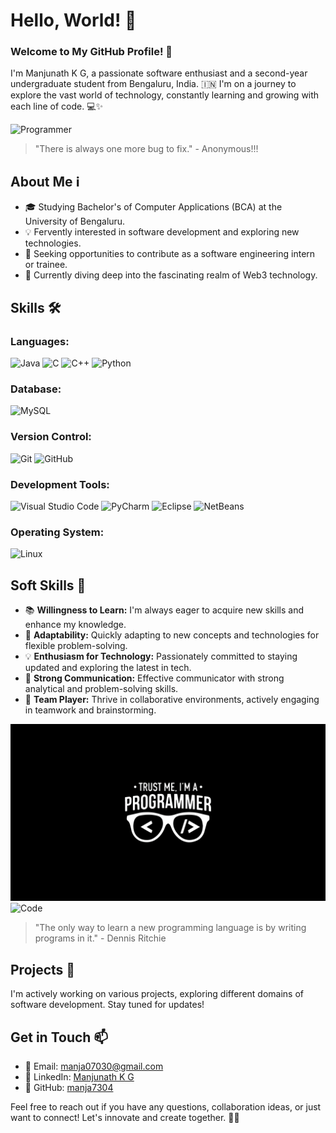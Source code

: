 # Hello, World! 🌟

### Welcome to My GitHub Profile! 👋

I'm Manjunath K G, a passionate software enthusiast and a second-year undergraduate student from Bengaluru, India. 🇮🇳 I'm on a journey to explore the vast world of technology, constantly learning and growing with each line of code. 💻✨

![Programmer](https://media.giphy.com/media/ZVik7pBtu9dNS/giphy.gif)

> "There is always one more bug to fix." - Anonymous!!!

## About Me ℹ️

- 🎓 Studying Bachelor's of Computer Applications (BCA) at the University of Bengaluru.
- 💡 Fervently interested in software development and exploring new technologies.
- 🚀 Seeking opportunities to contribute as a software engineering intern or trainee.
- 🌱 Currently diving deep into the fascinating realm of Web3 technology.

## Skills 🛠️

### Languages:
![Java](https://img.shields.io/badge/Java-007396?style=for-the-badge&logo=java&logoColor=white)
![C](https://img.shields.io/badge/C-00599C?style=for-the-badge&logo=c&logoColor=white)
![C++](https://img.shields.io/badge/C++-00599C?style=for-the-badge&logo=c%2B%2B&logoColor=white)
![Python](https://img.shields.io/badge/Python-3776AB?style=for-the-badge&logo=python&logoColor=white)

### Database:
![MySQL](https://img.shields.io/badge/MySQL-4479A1?style=for-the-badge&logo=mysql&logoColor=white)

### Version Control:
![Git](https://img.shields.io/badge/Git-F05032?style=for-the-badge&logo=git&logoColor=white)
![GitHub](https://img.shields.io/badge/GitHub-181717?style=for-the-badge&logo=github&logoColor=white)

### Development Tools:
![Visual Studio Code](https://img.shields.io/badge/Visual_Studio_Code-007ACC?style=for-the-badge&logo=visual-studio-code&logoColor=white)
![PyCharm](https://img.shields.io/badge/PyCharm-000000?style=for-the-badge&logo=pycharm&logoColor=white)
![Eclipse](https://img.shields.io/badge/Eclipse-2C2255?style=for-the-badge&logo=eclipse&logoColor=white)
![NetBeans](https://img.shields.io/badge/NetBeans-1B6AC6?style=for-the-badge&logo=apache-netbeans-ide&logoColor=white)

### Operating System:
![Linux](https://img.shields.io/badge/Linux-FCC624?style=for-the-badge&logo=linux&logoColor=black)

## Soft Skills 🌟

- 📚 **Willingness to Learn:** I'm always eager to acquire new skills and enhance my knowledge.
- 🤝 **Adaptability:** Quickly adapting to new concepts and technologies for flexible problem-solving.
- 💡 **Enthusiasm for Technology:** Passionately committed to staying updated and exploring the latest in tech.
- 💬 **Strong Communication:** Effective communicator with strong analytical and problem-solving skills.
- 👥 **Team Player:** Thrive in collaborative environments, actively engaging in teamwork and brainstorming.

![My Profile Picture](https://github.com/manja7304/manja7304/blob/main/programmer-quotes-2560x1440-10620.png?raw=true)
![Code](https://media.giphy.com/media/13HgwGsXF0aiGY/giphy.gif)

> "The only way to learn a new programming language is by writing programs in it." - Dennis Ritchie

## Projects 🚀

I'm actively working on various projects, exploring different domains of software development. Stay tuned for updates!

## Get in Touch 📫

- 📧 Email: [manja07030@gmail.com](mailto:manja07030@gmail.com)
- 📱 LinkedIn: [Manjunath K G](https://www.linkedin.com/in/manjunathkg07)
- 🔗 GitHub: [manja7304](https://github.com/manja7304)

Feel free to reach out if you have any questions, collaboration ideas, or just want to connect! Let's innovate and create together. 🚀✨
